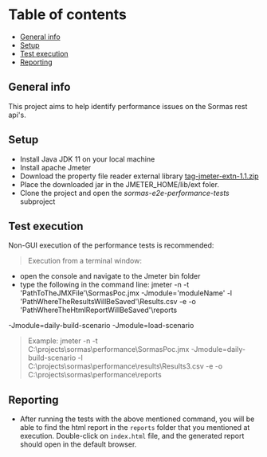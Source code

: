 # Table of contents

* [General info](#general-info)
* [Setup](#setup)
* [Test execution](#test-execution)
* [Reporting](#reporting)

## General info

This project aims to help identify performance issues on the Sormas rest api's.

## Setup
* Install Java JDK 11 on your local machine
* Install apache Jmeter
* Download the property file reader external library [tag-jmeter-extn-1.1.zip](#https://www.vinsguru.com/download/87/?_ga=2.188716968.1652712557.1623012940-501989637.1623012940)
* Place the downloaded jar in the JMETER_HOME/lib/ext foler.
* Clone the project and open the *sormas-e2e-performance-tests* subproject


## Test execution

Non-GUI execution of the performance tests is recommended:

> Execution from a terminal window:
* open the console and navigate to the Jmeter bin folder
* type the following in the command line:  jmeter -n -t 'PathToTheJMXFile'\SormasPoc.jmx -Jmodule='moduleName'
  -l 'PathWhereTheResultsWillBeSaved'\Results.csv -e -o 'PathWhereTheHtmlReportWillBeSaved'\reports
  
-Jmodule=daily-build-scenario
-Jmodule=load-scenario

> Example:
jmeter -n -t C:\projects\sormas\performance\SormasPoc.jmx -Jmodule=daily-build-scenario
-l C:\projects\sormas\performance\results\Results3.csv -e -o C:\projects\sormas\performance\reports


## Reporting

* After running the tests with the above mentioned command, you will be able to find the html report in the `reports` folder
that you mentioned at execution. Double-click on `index.html` file, and the generated report should open in the default browser.
